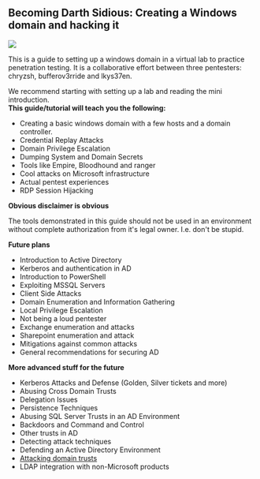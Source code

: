 ## Becoming Darth Sidious: Creating a Windows domain and hacking it

![](http://assets1.ignimgs.com/2015/05/27/lightsabersjpg-b61171_1280w.jpg)

This is a guide to setting up a windows domain in a virtual lab to practice penetration testing. It is a collaborative effort between three pentesters: chryzsh, bufferov3rride and lkys37en.

We recommend starting with setting up a lab and reading the mini introduction.  
**This guide/tutorial will teach you the following:**

* Creating a basic windows domain with a few hosts and a domain controller.
* Credential Replay Attacks
* Domain Privilege Escalation
* Dumping System and Domain Secrets
* Tools like Empire, Bloodhound and ranger
* Cool attacks on Microsoft infrastructure
* Actual pentest experiences
* RDP Session Hijacking

**Obvious disclaimer is obvious**

The tools demonstrated in this guide should not be used in an environment without complete authorization from it's legal owner. I.e. don't be stupid.

**Future plans**

* Introduction to Active Directory
* Kerberos and authentication in AD
* Introduction to PowerShell
* Exploiting MSSQL Servers
* Client Side Attacks
* Domain Enumeration and Information Gathering
* Local Privilege Escalation
* Not being a loud pentester
* Exchange enumeration and attacks
* Sharepoint enumeration and attack
* Mitigations against common attacks
* General recommendations for securing AD

**More advanced stuff for the future**

* Kerberos Attacks and Defense \(Golden, Silver tickets and more\)
* Abusing Cross Domain Trusts
* Delegation Issues
* Persistence Techniques
* Abusing SQL Server Trusts in an AD Environment
* Backdoors and Command and Control
* Other trusts in AD
* Detecting attack techniques
* Defending an Active Directory Environment
* [Attacking domain trusts](http://www.harmj0y.net/blog/redteaming/a-guide-to-attacking-domain-trusts/)
* LDAP integration with non-Microsoft products



